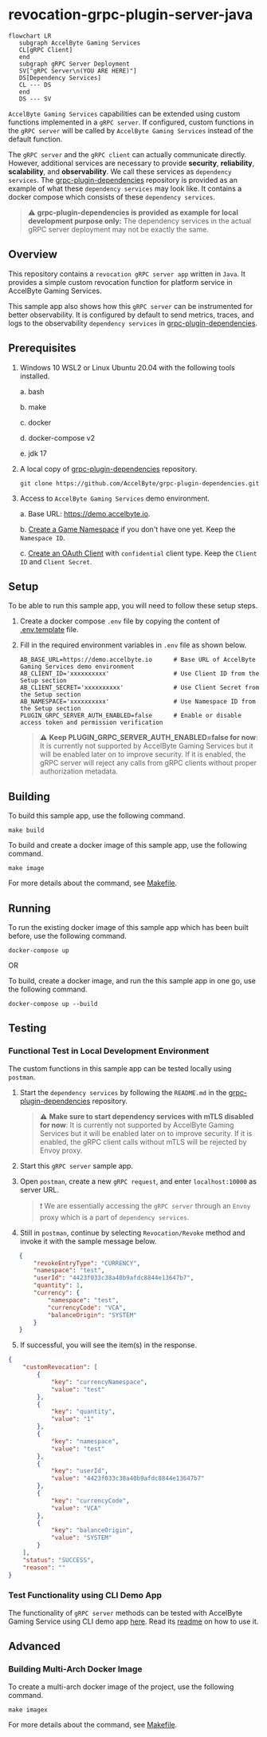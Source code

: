 # revocation-grpc-plugin-server-java

```mermaid
flowchart LR
   subgraph AccelByte Gaming Services
   CL[gRPC Client]
   end
   subgraph gRPC Server Deployment
   SV["gRPC Server\n(YOU ARE HERE)"]
   DS[Dependency Services]
   CL --- DS
   end
   DS --- SV
```

`AccelByte Gaming Services` capabilities can be extended using custom functions implemented in a `gRPC server`. If configured, custom functions in the `gRPC server` will be called by `AccelByte Gaming Services` instead of the default function.

The `gRPC server` and the `gRPC client` can actually communicate directly. However, additional services are necessary to provide **security**, **reliability**, **scalability**, and **observability**. We call these services as `dependency services`. The [grpc-plugin-dependencies](https://github.com/AccelByte/grpc-plugin-dependencies) repository is provided as an example of what these `dependency services` may look like. It
contains a docker compose which consists of these `dependency services`.

> :warning: **grpc-plugin-dependencies is provided as example for local development purpose only:** The dependency services in the actual gRPC server deployment may not be exactly the same.

## Overview

This repository contains a `revocation gRPC server app` written in `Java`. It provides a simple custom revocation function for platform service in AccelByte Gaming Services.

This sample app also shows how this `gRPC server` can be instrumented for better observability. 
It is configured by default to send metrics, traces, and logs to the observability `dependency services` in [grpc-plugin-dependencies](https://github.com/AccelByte/grpc-plugin-dependencies).

## Prerequisites

1. Windows 10 WSL2 or Linux Ubuntu 20.04 with the following tools installed.

    a. bash

    b. make

    c. docker

    d. docker-compose v2

    e. jdk 17

2. A local copy of [grpc-plugin-dependencies](https://github.com/AccelByte/grpc-plugin-dependencies) repository.

   ```
   git clone https://github.com/AccelByte/grpc-plugin-dependencies.git
   ```

3. Access to `AccelByte Gaming Services` demo environment.

    a. Base URL: https://demo.accelbyte.io.

    b. [Create a Game Namespace](https://docs.accelbyte.io/esg/uam/namespaces.html#tutorials) if you don't have one yet. Keep the `Namespace ID`.

    c. [Create an OAuth Client](https://docs.accelbyte.io/guides/access/iam-client.html) with `confidential` client type. Keep the `Client ID` and `Client Secret`.

## Setup

To be able to run this sample app, you will need to follow these setup steps.

1. Create a docker compose `.env` file by copying the content of [.env.template](.env.template) file. 
2. Fill in the required environment variables in `.env` file as shown below.

   ```
   AB_BASE_URL=https://demo.accelbyte.io      # Base URL of AccelByte Gaming Services demo environment
   AB_CLIENT_ID='xxxxxxxxxx'                  # Use Client ID from the Setup section
   AB_CLIENT_SECRET='xxxxxxxxxx'              # Use Client Secret from the Setup section
   AB_NAMESPACE='xxxxxxxxxx'                  # Use Namespace ID from the Setup section
   PLUGIN_GRPC_SERVER_AUTH_ENABLED=false      # Enable or disable access token and permission verification
   ```

   > :warning: **Keep PLUGIN_GRPC_SERVER_AUTH_ENABLED=false for now**: It is currently not
   supported by AccelByte Gaming Services but it will be enabled later on to improve security. If it is
   enabled, the gRPC server will reject any calls from gRPC clients without proper authorization
   metadata.

## Building

To build this sample app, use the following command.

```
make build
```

To build and create a docker image of this sample app, use the following command.

```
make image
```

For more details about the command, see [Makefile](Makefile).

## Running

To run the existing docker image of this sample app which has been built before, use the following command.

```
docker-compose up
```

OR

To build, create a docker image, and run the this sample app in one go, use the following command.

```
docker-compose up --build
```

## Testing

### Functional Test in Local Development Environment

The custom functions in this sample app can be tested locally using `postman`.

1. Start the `dependency services` by following the `README.md` in the [grpc-plugin-dependencies](https://github.com/AccelByte/grpc-plugin-dependencies) repository.

   > :warning: **Make sure to start dependency services with mTLS disabled for now**: It is currently not supported by AccelByte Gaming Services but it will be enabled later on to improve security. If it is enabled, the gRPC client calls without mTLS will be rejected by Envoy proxy.

2. Start this `gRPC server` sample app.

3. Open `postman`, create a new `gRPC request`, and enter `localhost:10000` as server URL. 

   > :exclamation: We are essentially accessing the `gRPC server` through an `Envoy` proxy which is a part of `dependency services`.

4. Still in `postman`, continue by selecting `Revocation/Revoke` method and invoke it with the sample message below.

```json
   {
       "revokeEntryType": "CURRENCY",
       "namespace": "test",
       "userId": "4423f033c38a40b9afdc8844e13647b7",
       "quantity": 1,
       "currency": {
           "namespace": "test",
           "currencyCode": "VCA",
           "balanceOrigin": "SYSTEM"
       }
   }
   ```

5. If successful, you will see the item(s) in the response.

```json
{
    "customRevocation": [
        {
            "key": "currencyNamespace",
            "value": "test"
        },
        {
            "key": "quantity",
            "value": "1"
        },
        {
            "key": "namespace",
            "value": "test"
        },
        {
            "key": "userId",
            "value": "4423f033c38a40b9afdc8844e13647b7"
        },
        {
            "key": "currencyCode",
            "value": "VCA"
        },
        {
            "key": "balanceOrigin",
            "value": "SYSTEM"
        }
    ],
    "status": "SUCCESS",
    "reason": ""
}
```

### Test Functionality using CLI Demo App

The functionality of `gRPC server` methods can be tested with AccelByte Gaming Service using CLI demo app [here](demo/cli/).
Read its [readme](demo/cli/README.md) on how to use it.

## Advanced

### Building Multi-Arch Docker Image

To create a multi-arch docker image of the project, use the following command.

```
make imagex
```

For more details about the command, see [Makefile](Makefile).
